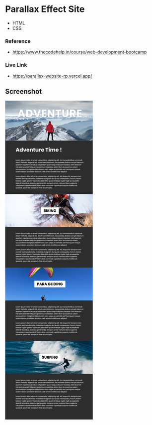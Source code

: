 # Parallax Effect Site

- HTML
- CSS

### Reference
- https://www.thecodehelp.in/course/web-development-bootcamp


### Live Link

- https://parallax-website-rp.vercel.app/





## Screenshot


![App Screenshot](https://github.com/Rahul-Bhutaiya/Parallax-Website/blob/main/project-screenshot/parallax%20effect.png?raw=true)



